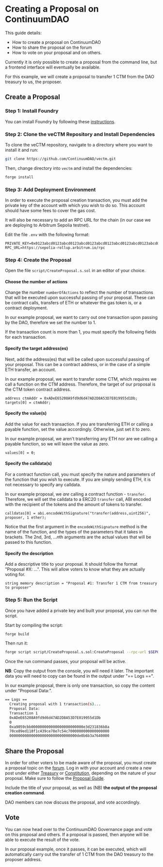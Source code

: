 # Creating a Proposal on ContinuumDAO

This guide details:

- How to create a proposal on ContinuumDAO
- How to share the proposal on the forum
- How to vote on your proposal and on others.

Currently it is only possible to create a proposal from the command line, but a frontend interface will eventually be available.

For this example, we will create a proposal to transfer 1 CTM from the DAO treasury to us, the proposer.

## Create a Proposal

### Step 1: Install Foundry

You can install Foundry by following these [instructions](https://book.getfoundry.sh/getting-started/installation).

### Step 2: Clone the veCTM Repository and Install Dependencies

To clone the veCTM repository, navigate to a directory where you want to install it and run:

```bash
git clone https://github.com/ContinuumDAO/vectm.git
```

Then, change directory into `vectm` and install the dependencies:

```bash
forge install
```

### Step 3: Add Deployment Environment

In order to execute the proposal creation transaction, you must add the private key of the account with which you wish to do so. This account should have some fees to cover the gas cost.

It will also be necessary to add an RPC URL for the chain (in our case we are deploying to Arbitrum Sepolia testnet).

Edit the file `.env` with the following format:

```
PRIVATE_KEY=0x0123abcd0123abcd0123abcd0123abcd0123abcd0123abcd0123abcd0123abcd
RPC_URL=https://sepolia-rollup.arbitrum.io/rpc
```

### Step 4: Create the Proposal

Open the file `script/CreateProposal.s.sol` in an editor of your choice.

#### Choose the number of actions

Change the number `numberOfActions` to reflect the number of transactions that will be executed upon successful passing of your proposal. These can be contract calls, transfers of ETH or whatever the gas token is, or a contract deployment.

In our example proposal, we want to carry out one transaction upon passing by the DAO, therefore we set the number to 1.

If the transaction count is more than 1, you must specify the following fields for each transaction.

#### Specify the target address(es)

Next, add the address(es) that will be called upon successful passing of your proposal. This can be a contract address, or in the case of a simple ETH transfer, an account.

In our example proposal, we want to transfer some CTM, which requires we call a function on the CTM address. Therefore, the target of our proposal is the CTM token contract address.

```solidity
address ctmAddr = 0xADeE65208A9fd9d6d47AD2D8A53D7E019955d1Db;
targets[0] = ctmAddr;
```

#### Specify the value(s)

Add the value for each transaction. If you are transferring ETH or calling a payable function, set the value accordingly. Otherwise, just set it to zero.

In our example proposal, we aren't transferring any ETH nor are we calling a payable function, so we will leave the value as zero.

```solidity
values[0] = 0;
```

#### Specify the calldata(s)

For a contract function call, you must specify the nature and parameters of the function that you wish to execute. If you are simply sending ETH, it is not necessary to specify any calldata.

In our example proposal, we *are* calling a contract function - `transfer`. Therefore, we will set the calldata to a ERC20 `transfer` call, ABI encoded with the recipient of the tokens and the amount of tokens to transfer.

```solidity
calldatas[0] = abi.encodeWithSignature("transfer(address,uint256)", proposer, 1 ether);
```

Notice that the first argument in the `encodeWithSignature` method is the name of the function, and the types of the parameters that it takes in brackets. The 2nd, 3rd, ...*n*th arguments are the actual values that will be passed to this function.

#### Specify the description

Add a descriptive title to your proposal. It should follow the format "Proposal #X: ...". This will allow voters to know what they are actually voting for.

```solidity
string memory description = "Proposal #1: Transfer 1 CTM from treasury to proposer"
```

### Step 5: Run the Script

Once you have added a private key and built your proposal, you can run the script.

Start by compiling the script:

```bash
forge build
```

Then run it:

```bash
forge script script/CreateProposal.s.sol:CreateProposal --rpc-url $SEPOLIA_RPC_URL --broadcast -vvvv
```

Once the run command passes, your proposal will be active.

**NB**: Copy the output from the console, you will need it later. The important data you will need to copy can be found in the output under "\== Logs \==".

In our example proposal, there is only one transaction, so copy the content under "Proposal Data:".

```bash
== Logs ==
  Creating proposal with 1 transaction(s)...
  Proposal Data:
  Transaction 1
  0xADeE65208A9fd9d6d47AD2D8A53D7E019955d1Db
  0
  0xa9059cbb000000000000000000000000e3d231836b8a
  70ce89ed118f1c439ce78e7c54c7000000000000000000
  0000000000000000000000000000000de0b6b3a7640000
```

## Share the Proposal

In order for other voters to be made aware of the proposal, you must create a proposal topic on the [forum](https://forum.continuumdao.org). Log in with your account and create a new post under either [Treasury](https://forum.continuumdao.org/category/7/proposals-treasury) or [Constitution](https://forum.continuumdao.org/category/6/proposals-constitution), depending on the nature of your proposal. Make sure to follow the [Proposal Guide](https://docs.continuumdao.org/ContinuumDAO/Governance/HowToWriteAProposal).

Include the title of your proposal, as well as (NB) **the output of the proposal creation command**.

DAO members can now discuss the proposal, and vote accordingly.

## Vote

You can now head over to the ContinuumDAO Governance page and vote on this proposal and others. If a proposal is passed, then anyone will be able to execute the result of the vote.

In our proposal example, once it passes, it can be executed, which will automatically carry out the transfer of 1 CTM from the DAO treasury to the proposer address.

